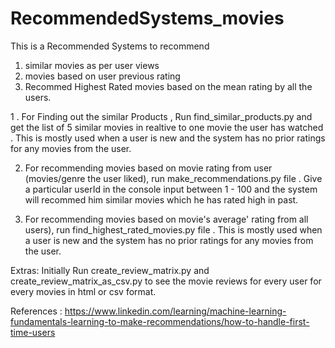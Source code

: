 # RecommendedSystems_movies
This is a Recommended Systems to recommend
  1. similar movies as per user views
  2. movies based on user previous rating
  3. Recommed Highest Rated movies based on the mean rating by all the users.



1 . For Finding out the similar Products , Run find_similar_products.py and get the list of 5 similar movies in realtive to one movie the user has watched . This is mostly used when a user is new and the system has no prior ratings for any movies from the user.

2. For recommending movies based on movie rating from user (movies/genre the user liked), run make_recommendations.py file . Give a particular userId in the console input between 1 - 100 and the system will recommed him similar movies which he has rated high in past.

3. For recommending movies based on movie's average' rating from all users), run find_highest_rated_movies.py file .  This is mostly used when a user is new and the system has no prior ratings for any movies from the user.




Extras:
Initially Run create_review_matrix.py and create_review_matrix_as_csv.py to see the movie reviews for every user for every movies in html or csv format.

References :
https://www.linkedin.com/learning/machine-learning-fundamentals-learning-to-make-recommendations/how-to-handle-first-time-users
